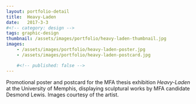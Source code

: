 ```yaml
---
layout: portfolio-detail
title:  Heavy-Laden
date:   2017-3-3
#<!-- category: design -->
tags: graphic-design
thumbnail: /assets/images/portfolio/heavy-laden-thumbnail.jpg
images:
    - /assets/images/portfolio/heavy-laden-poster.jpg
    - /assets/images/portfolio/heavy-laden-postcard.jpg

    #<!-- published: false -->
---
```


Promotional poster and postcard for the MFA thesis exhibition *Heavy-Laden* at the University of Memphis, displaying sculptural works by MFA candidate Desmond Lewis. Images courtesy of the artist.
